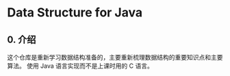 # Data Structure for Java

## 0. 介绍
这个仓库是重新学习数据结构准备的，主要重新梳理数据结构的重要知识点和主要算法。
使用 Java 语言实现而不是上课时用的 C 语言。